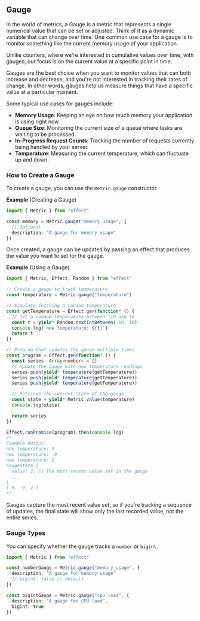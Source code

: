 ## Gauge

In the world of metrics, a Gauge is a metric that represents a single numerical value that can be set or adjusted. Think of it as a dynamic variable that can change over time. One common use case for a gauge is to monitor something like the current memory usage of your application.

Unlike counters, where we're interested in cumulative values over time, with gauges, our focus is on the current value at a specific point in time.

Gauges are the best choice when you want to monitor values that can both increase and decrease, and you're not interested in tracking their rates of change. In other words, gauges help us measure things that have a specific value at a particular moment.

Some typical use cases for gauges include:

- **Memory Usage**: Keeping an eye on how much memory your application is using right now.
- **Queue Size**: Monitoring the current size of a queue where tasks are waiting to be processed.
- **In-Progress Request Counts**: Tracking the number of requests currently being handled by your server.
- **Temperature**: Measuring the current temperature, which can fluctuate up and down.

### How to Create a Gauge

To create a gauge, you can use the `Metric.gauge` constructor.

**Example** (Creating a Gauge)

```ts twoslash
import { Metric } from "effect"

const memory = Metric.gauge("memory_usage", {
  // Optional
  description: "A gauge for memory usage"
})
```

Once created, a gauge can be updated by passing an effect that produces the value you want to set for the gauge.

**Example** (Using a Gauge)

```ts twoslash
import { Metric, Effect, Random } from "effect"

// Create a gauge to track temperature
const temperature = Metric.gauge("temperature")

// Simulate fetching a random temperature
const getTemperature = Effect.gen(function* () {
  // Get a random temperature between -10 and 10
  const t = yield* Random.nextIntBetween(-10, 10)
  console.log(`new temperature: ${t}`)
  return t
})

// Program that updates the gauge multiple times
const program = Effect.gen(function* () {
  const series: Array<number> = []
  // Update the gauge with new temperature readings
  series.push(yield* temperature(getTemperature))
  series.push(yield* temperature(getTemperature))
  series.push(yield* temperature(getTemperature))

  // Retrieve the current state of the gauge
  const state = yield* Metric.value(temperature)
  console.log(state)

  return series
})

Effect.runPromise(program).then(console.log)
/*
Example Output:
new temperature: 9
new temperature: -9
new temperature: 2
GaugeState {
  value: 2, // the most recent value set in the gauge
  ...
}
[ 9, -9, 2 ]
*/
```

<Aside type="note" title="Gauge Behavior">
  Gauges capture the most recent value set, so if you're tracking a
  sequence of updates, the final state will show only the last recorded
  value, not the entire series.
</Aside>

### Gauge Types

You can specify whether the gauge tracks a `number` or `bigint`.

```ts twoslash
import { Metric } from "effect"

const numberGauge = Metric.gauge("memory_usage", {
  description: "A gauge for memory usage"
  // bigint: false // default
})

const bigintGauge = Metric.gauge("cpu_load", {
  description: "A gauge for CPU load",
  bigint: true
})
```
